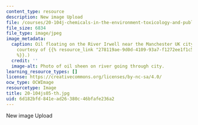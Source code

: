 ```yaml
---
content_type: resource
description: New image Upload
file: /courses/20-104j-chemicals-in-the-environment-toxicology-and-public-health-be-104j-spring-2005/6d182bfd841ead26380c46bfafe236a2_20-104js05-th.jpg
file_size: 6834
file_type: image/jpeg
image_metadata:
  caption: Oil floating on the River Irwell near the Manchester UK city center. (Photo
    courtesy of {{% resource_link "278119ae-9d0d-4109-93a7-f1272ee1f1c5" "Matt Cox"
    %}}.)
  credit: ''
  image-alt: Photo of oil sheen on river going through city.
learning_resource_types: []
license: https://creativecommons.org/licenses/by-nc-sa/4.0/
ocw_type: OCWImage
resourcetype: Image
title: 20-104js05-th.jpg
uid: 6d182bfd-841e-ad26-380c-46bfafe236a2
---
```

New image Upload